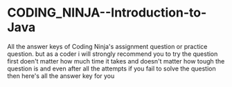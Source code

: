 # CODING_NINJA--Introduction-to-Java
All the answer keys of Coding Ninja's assignment question or practice question. but as a  coder i will strongly recommend you to try the question first doen't matter how much time it takes and doesn't matter how tough the question is and even after all the attempts if you fail to solve the question then here's all the answer key for you
